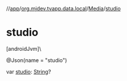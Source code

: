 //[app](../../../index.md)/[org.mjdev.tvapp.data.local](../index.md)/[Media](index.md)/[studio](studio.md)

# studio

[androidJvm]\

@Json(name = &quot;studio&quot;)

var [studio](studio.md): [String](https://kotlinlang.org/api/latest/jvm/stdlib/kotlin/-string/index.html)?
